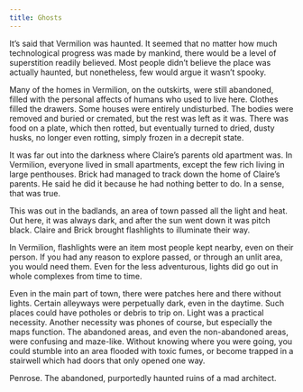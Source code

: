 ```yaml
---
title: Ghosts
---
```


It’s said that Vermilion was haunted. It seemed that no matter how much technological progress was made by mankind, there would be a level of superstition readily believed. Most people didn’t believe the place was actually haunted, but nonetheless, few would argue it wasn’t spooky.

Many of the homes in Vermilion, on the outskirts, were still abandoned, filled with the personal affects of humans who used to live here. Clothes filled the drawers. Some houses were entirely undisturbed. The bodies were removed and buried or cremated, but the rest was left as it was. There was food on a plate, which then rotted, but eventually turned to dried, dusty husks, no longer even rotting, simply frozen in a decrepit state. 

It was far out into the darkness where Claire’s parents old apartment was. In Vermilion, everyone lived in small apartments, except the few rich living in large penthouses. Brick had managed to track down the home of Claire’s parents. He said he did it because he had nothing better to do. In a sense, that was true.

This was out in the badlands, an area of town passed all the light and heat. Out here, it was always dark, and after the sun went down it was pitch black. Claire and Brick brought flashlights to illuminate their way.

In Vermilion, flashlights were an item most people kept nearby, even on their person. If you had any reason to explore passed, or through an unlit area, you would need them. Even for the less adventurous, lights did go out in whole complexes from time to time. 

Even in the main part of town, there were patches here and there without lights. Certain alleyways were perpetually dark, even in the daytime. Such places could have potholes or debris to trip on. Light was a practical necessity. Another necessity was phones of course, but especially the maps function. The abandoned areas, and even the non-abandoned areas, were confusing and maze-like. Without knowing where you were going, you could stumble into an area flooded with toxic fumes, or become trapped in a stairwell which had doors that only opened one way.

Penrose. The abandoned, purportedly haunted ruins of a mad architect.
